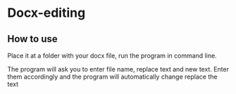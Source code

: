 # Docx-editing
## How to use
Place it at a folder with your docx file, run the program in command line.  

The program will ask you to enter file name, replace text and new text. Enter them accordingly and the program will automatically change replace the text
